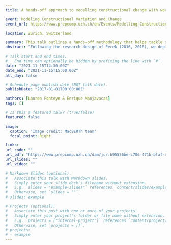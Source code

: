 ```yaml
---
title: A hands-off approach to modelling constructional change with word embeddings

event: Modeling Constructional Variation and Change
event_url: https://www.prepcomp.uzh.ch/en/Events/Modelling-Constructional-Variation-and-Change/Programme.html

location: Zurich, Switzerland

summary: This talk outlines a hands-off methodology that helps tackle some common challenges in the use of functional-semantic vector representations to study cases of constructional change. The specific case we address concerns the development of the phrasal expression to death from a literal, resultative phrase into an ‘amplifying’ expression.
abstract: "Following the research design of Perek (2016, 2018), we deploy hierarchical clustering algorithms over distributed meaning representations (obtained through word2vec; Mikolov et al. 2013) in order to capture the evolution of the semantic space of verbs types that collocate with to death. We then describe the diachronic trends by means of a monotonic effects regression model, which helps us to provide an accurate picture of the underlying diachronic process. The methodology we outline may help tackle some common challenges in the use of functional-semantic vector representations to study similar cases of constructional change. The second aim of this talk is to pinpoint some (remaining) challenges for vector-based approaches to modelling constructional change. First, we briefly summarize what we consider to be the most important challenges for computational analyses of constructional change, including the open-ended question on how to strike the right balance between robustness and transparency, and between automation and manual/introspective correction. Finally, we highlight how the ‘lumped’ vector representations generated by type-based models may introduce problems into fully hands-off procedures, and introduce the token-based models we are currently developing as part of the MacBERTh infrastructure project."

# Talk start and end times.
#   End time can optionally be hidden by prefixing the line with `#`.
date: "2021-11-15T14:30:00Z"
date_end: "2021-11-15T15:00:00Z"
all_day: false

# Schedule page publish date (NOT talk date).
publishDate: "2017-01-01T00:00:00Z"

authors: [Lauren Fonteyn & Enrique Manjavacas]
tags: []

# Is this a featured talk? (true/false)
featured: false

image:
  caption: 'Image credit: MacBERTh team'
  focal_point: Right

links:
url_code: ""
url_pdf: "https://www.prepcomp.uzh.ch/dam/jcr:b95556be-c706-471b-bfaf-db4f367f3c67/Fonteyn&Manjavacas.pdf"
url_slides: ""
url_video: ""

# Markdown Slides (optional).
#   Associate this talk with Markdown slides.
#   Simply enter your slide deck's filename without extension.
#   E.g. `slides = "example-slides"` references `content/slides/example-slides.md`.
#   Otherwise, set `slides = ""`.
# slides: example

# Projects (optional).
#   Associate this post with one or more of your projects.
#   Simply enter your project's folder or file name without extension.
#   E.g. `projects = ["internal-project"]` references `content/project/deep-learning/index.md`.
#   Otherwise, set `projects = []`.
# projects:
# - example
---
```

